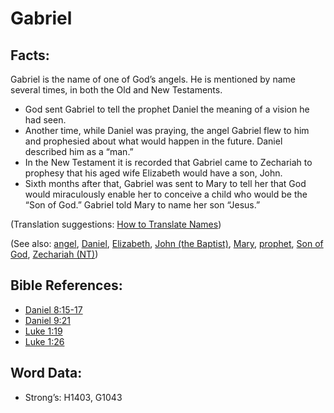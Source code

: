 # Gabriel

## Facts:

Gabriel is the name of one of God’s angels. He is mentioned by name several times, in both the Old and New Testaments.

* God sent Gabriel to tell the prophet Daniel the meaning of a vision he had seen.
* Another time, while Daniel was praying, the angel Gabriel flew to him and prophesied about what would happen in the future. Daniel described him as a “man.”
* In the New Testament it is recorded that Gabriel came to Zechariah to prophesy that his aged wife Elizabeth would have a son, John.
* Sixth months after that, Gabriel was sent to Mary to tell her that God would miraculously enable her to conceive a child who would be the “Son of God.” Gabriel told Mary to name her son “Jesus.”

(Translation suggestions: [How to Translate Names](rc://en/ta/man/translate/translate-names))

(See also: [angel](../kt/angel.md), [Daniel](../names/daniel.md), [Elizabeth](../names/elizabeth.md), [John (the Baptist)](../names/johnthebaptist.md), [Mary](../names/mary.md), [prophet](../kt/prophet.md), [Son of God](../kt/sonofgod.md), [Zechariah (NT)](../names/zechariahnt.md))

## Bible References:

* [Daniel 8:15-17](rc://en/tn/help/dan/08/15)
* [Daniel 9:21](rc://en/tn/help/dan/09/21)
* [Luke 1:19](rc://en/tn/help/luk/01/19)
* [Luke 1:26](rc://en/tn/help/luk/01/26)

## Word Data:

* Strong’s: H1403, G1043

